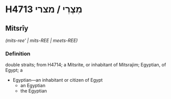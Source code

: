# H4713 מִצְרִי / מצרי

## Mitsrîy

_(mits-ree' | mits-REE | meets-REE)_

### Definition

double straits; from H4714; a Mitsrite, or inhabitant of Mitsrajim; Egyptian, of Egypt; a

- Egyptian—an inhabitant or citizen of Egypt
  - an Egyptian
  - the Egyptian
